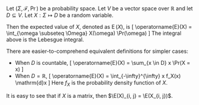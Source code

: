 Let $(\Sigma, \mathcal{F}, \Pr)$ be a probability space.
Let $V$ be a vector space over $\mathbb{R}$ and let $D \subseteq V$.
Let $X: \Sigma \mapsto D$ be a random variable.

Then the expected value of $X$, denoted as $\operatorname{E}(X)$, is
\[ \operatorname{E}(X) = \int_{\omega \subseteq \Omega} X(\omega) \Pr(\omega) \]
The integral above is the Lebesgue integral.

There are easier-to-comprehend equivalent definitions for simpler cases:

* When $D$ is countable,
\[ \operatorname{E}(X) = \sum_{x \in D} x \Pr(X = x) \]
* When $D = \mathbb{R}$,
\[ \operatorname{E}(X) = \int_{-\infty}^{\infty} x f_X(x) \mathrm{d}x \]
Here $f_X$ is the probability density function of $X$.

It is easy to see that if $X$ is a matrix, then $\E(X)_{i, j} = \E(X_{i, j})$.
